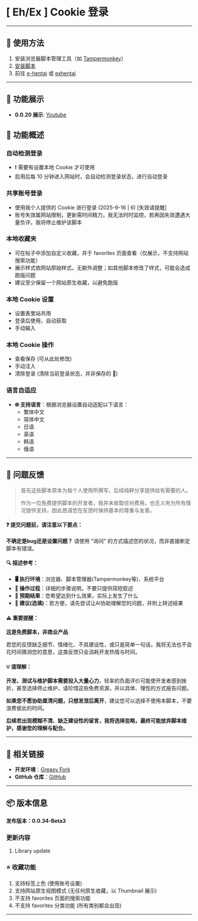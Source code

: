 # **[ Eh/Ex ] Cookie 登录**

---

## **👻 使用方法**

1. 安装浏览器脚本管理工具（如 [Tampermonkey](https://chrome.google.com/webstore/detail/tampermonkey/dhdgffkkebhmkfjojejmpbldmpobfkfo)）
2. [安装脚本](https://update.greasyfork.org/scripts/470710/%5BEEx-Hentai%5D%20AutoLogin.user.js)
3. 前往 [e-hentai](https://e-hentai.org/) 或 [exhentai](https://exhentai.org/)

---

## **👀 功能展示**

- **0.0.20 展示**: [Youtube](https://www.youtube.com/watch?v=NOidYkgINY8)


## **📜 功能概述**

### **自动检测登录**
- ❗️ 需要有设置本地 Cookie 才可使用
- 启用后每 10 分钟进入网站时，会自动检测登录状态，进行自动登录

### **共享账号登录**
- 使用我个人提供的 Cookie 进行登录 (2025-9-16 | 6) [失效请提醒]
- 账号失效属网站限制，更新需时间精力，我无法时时监控，若再因失效遭遇大量负评，我将停止维护该脚本

### **本地收藏夹**
- 可在帖子中添加自定义收藏，并于 favorites 页面查看（仅展示，不支持网站搜索功能）
- 展示样式依网站原始样式，无额外调整；如其他脚本修改了样式，可能会造成跑版问题
- 建议至少保留一个网站原生收藏，以避免跑版

### **本地 Cookie 设置**
- 设置表里站共用
- 登录后使用，自动获取
- 手动输入

### **本地 Cookie 操作**
- 查看保存 (可从此处修改)
- 手动注入
- 清除登录 (清除当前登录状态，并非保存的 🍪)

### **语言自适应**
- **🌐 支持语言**：根据浏览器设置自动适配以下语言：
  - 繁体中文
  - 简体中文
  - 日语
  - 英语
  - 韩语
  - 俄语

---

## 📣 问题反馈

> 首先这些脚本原本为我个人使用所撰写，后续纯粹分享提供给有需要的人。
>
> 作为一位免费提供脚本的开发者，我并未收取任何费用，也无义务为所有情况提供支持，因此恳请您在反馈时保持基本的尊重与友善。

#### ❓ 提交问题前，请注意以下要点：

**不确定是bug还是设置问题？** 请使用 "询问" 的方式描述您的状况，而非直接断定脚本有错误。

#### 🔍 描述参考：

- **🖥️ 执行环境**：浏览器、脚本管理器(Tampermonkey等)、系统平台
- **🧭 操作过程**：详细的步骤说明，不要只提供简短叙述
- **🎯 预期结果**：您希望达到什么效果，实际上发生了什么
- **🤖 建议(选填)**：若方便，请先尝试让AI协助理解您的问题，并附上转述结果

#### ⚠️ 重要提醒：

**这是免费脚本，非商业产品**

若您的反馈缺乏细节、情绪化、不具建设性，或只是简单一句话，我将无法也不会花时间猜测您的意思，这类反馈只会消耗开发热情与时间。

#### 💡 请理解：

**开发、测试与维护脚本需要投入大量心力**，轻率的负面评价可能使开发者感到挫折，甚至选择停止维护，请珍惜这些免费资源，并以具体、理性的方式报告问题。

**如果您不愿协助厘清问题，只想发泄后离开**，建议您可以选择不使用本脚本，不要浪费彼此的时间。

**后续若出现模糊不清、缺乏建设性的留言，我将选择忽略，最终可能放弃脚本维护，感谢您的理解与配合。**

---

## **🔗 相关链接**

- **开发环境**：[Greasy Fork](https://greasyfork.org/zh-TW/users/989635-canaan-hs)  
- **GitHub 仓库**：[GitHub](https://github.com/Canaan-HS/MonkeyScript/tree/main/ExAutoLogin)

---

## **📦 版本信息**

**发布版本：0.0.34-Beta3**

### **更新内容**
1. Library update

### **⭐ 收藏功能**
1. 支持标签上色 (使用账号设置)
2. 支持网站原生视图模式 (无任何原生收藏，以 Thumbnail 展示)
3. 不支持 favorites 页面的搜索功能
4. 不支持 favorites 分类功能 (所有类别都会出现)

---